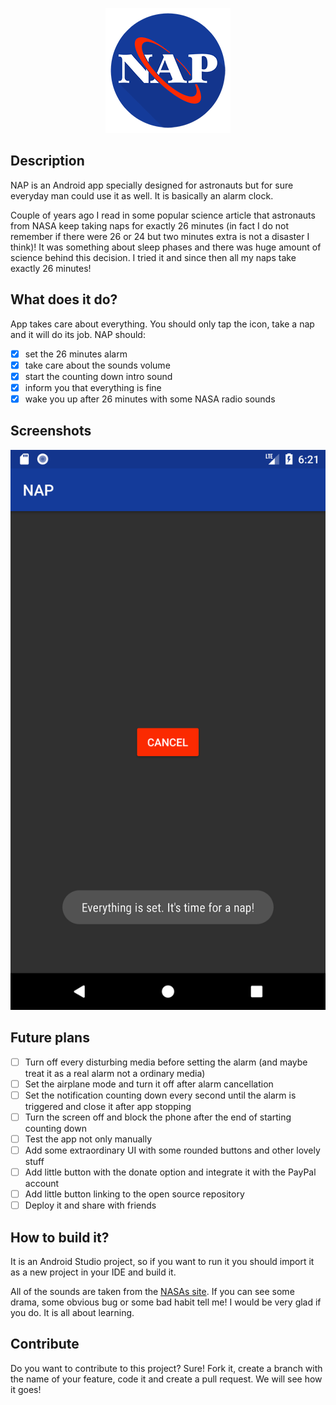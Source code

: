 <p align="center">
<img src="https://raw.githubusercontent.com/franpog859/NAP/master/doc/nap_logo_200.png">
</p>

## Description

NAP is an Android app specially designed for astronauts but for sure everyday man could use it as well. It is basically an alarm clock.

Couple of years ago I read in some popular science article that astronauts from NASA keep taking naps for exactly 26 minutes (in fact I do not remember if there were 26 or 24 but two minutes extra is not a disaster I think)! It was something about sleep phases and there was huge amount of science behind this decision. I tried it and since then all my naps take exactly 26 minutes!

## What does it do?

App takes care about everything. You should only tap the icon, take a nap and it will do its job. NAP should:
- [x] set the 26 minutes alarm
- [x] take care about the sounds volume 
- [x] start the counting down intro sound
- [x] inform you that everything is fine
- [x] wake you up after 26 minutes with some NASA radio sounds

## Screenshots

![Screenhots](https://raw.githubusercontent.com/franpog859/NAP/master/doc/screenshot-01.png)

## Future plans

- [ ] Turn off every disturbing media before setting the alarm (and maybe treat it as a real alarm not a ordinary media)
- [ ] Set the airplane mode and turn it off after alarm cancellation
- [ ] Set the notification counting down every second until the alarm is triggered and close it after app stopping
- [ ] Turn the screen off and block the phone after the end of starting counting down
- [ ] Test the app not only manually 
- [ ] Add some extraordinary UI with some rounded buttons and other lovely stuff
- [ ] Add little button with the donate option and integrate it with the PayPal account
- [ ] Add little button linking to the open source repository
- [ ] Deploy it and share with friends

## How to build it?

It is an Android Studio project, so if you want to run it you should import it as a new project in your IDE and build it.

All of the sounds are taken from the [NASAs site](https://www.nasa.gov/connect/sounds/index.html). If you can see some drama, some obvious bug or some bad habit tell me! I would be very glad if you do. It is all about learning.

## Contribute

Do you want to contribute to this project? Sure! Fork it, create a branch with the name of your feature, code it and create a pull request. We will see how it goes!